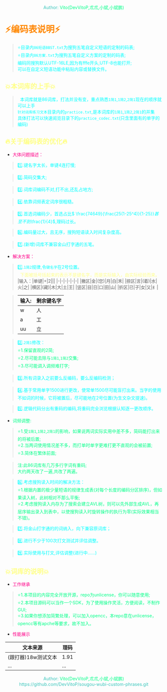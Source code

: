 <center><font color=#39c5bb>Author:<font color=#00ff88> Vito(DevVitoP,朮朮,小斌,小斌鹏)</font></font></center>

# <font color=#ff8800>:zap:编码表说明:zap:</font>
> <font color=#00ffff>:star:目录内`86短语BBST.txt`为搜狗五笔自定义短语的定制的码表;</font>     
> <font color=#00ffff>:star:目录内`86方案.txt`为搜狗五笔自定义方案的定制的码表;</font>     
> <font color=#00ffff>编码同搜狗默认UTF-16LE,因为有fffe开头,UTF-8也能打开;</font>    
> <font color=#00ffff>可以在自定义短语功能中粘贴内容或替换文件。</font>    


## <font color=#ffff88>:boom:本词库的上手:boom:</font>
> <font color=#00ffff>&nbsp;&nbsp;本词库就是86词库，打法并没有变，重点熟悉`1简1`,`1简2`,`2简1`现在的顺序就可以上手</font>    
> <font color=#00ffff>`针对词库练习文本`目录内的`practice.txt`,是本词库的`1简1`,`1简2`,`2简1`的并集</font>    
> <font color=#00ffff>具体打法可以快速阅览目录下的`practice_codec.txt`(只含里面有的单字的编码)</font>    

## <font color=#ffff88>:fire:关于编码表的优化:fire:</font> 
* <font color=#ff0088>大体问题描述：</font>    

> <font color=#00ffff>:one:.键名字太长，单键4连打慢;</font>    

> <font color=#00ffff>:two:.简码交集大;</font>    

> <font color=#00ffff>:three:.词库词编码不对,打不出,还乱占地方;</font>    

> <font color=#00ffff>:four:.依靠词频表定词序很粗糙。</font>    

> <font color=#00ffff>:five:.首选词编码少，首选占比$ \frac{74649}{\frac{25(1-25^4)}{1-25}}$甚至不到$\frac{1}{4}$,理码过长。</font>    

> <font color=#00ffff>:six:.编码量过大，且无序，搜狗短语读入时间复杂度高。</font>    

> <font color=#00ffff>:seven:.(新增)词库不兼容金山打字通的五笔。</font>    

* <font color=#ff0088>解决方案：</font>    

> <font color=#00ffff>:one:.`1简2`规律,令`键名字`在2号位置。</font>    
> <font color= #ffff88>&nbsp;&nbsp;下面被括号括起来的表示不是键名字，而是实际输入，由实际经验而来。</font>    
> |输入：|单键|+|2|||
> |-|-|-|-|-|-|
> |撇区|金|(您)|月|白|禾|
> |捺区|言|(着)|水|火|之|
> |横区|(藏)|木|大|土|王|
> |竖区|目|日|口|田|山|
> |折区|已|子|女|又|纟|

> |输入:|剩余键名字|
> |-|-|
> |w|人|
> |a|工|
> |uu|立|

> <font color=#00ffff>:two:.`2简1`修改：</font>    
> <font color=#00ff88>:star:1.保留直观的2简;</font>    
> <font color=#00ff88>:star:2.尽可能去除与`1简1`,`1简2`交集;</font>    
> <font color=#00ff88>:star:3.尽可能调入调频难打字;</font>    

> <font color=#00ffff>:three:.所有词录入之前要么反编码，要么反编码检测；</font>

> <font color=#00ffff>:four:.基于常用单字1500进行更改，使常单1500尽可能盲打出来。当字的使用不如词的时候，它将被置后，尽可能地在2号位置(为生文杂文提速)。</font>    

> <font color=#00ffff>:five:.逻辑代码分出有重码的编码,将重码完全浏览根据认知逐一更改顺序。</font>    

* <font color=#00ff88>词频调整:</font>    
> <font color=#00ff88>:star:1.受`1简1`,`1简2`,`2简1`的影响，如果说两词实际实用中差不多，简码能打出来的将被后置;</font>    
> <font color=#00ff88>:star:2.当两词使用情况差不多，而打单时单字更难打更不直观的会被前置;</font>    
> <font color=#00ff88>:star:3.简体在繁体前面;</font>    

> <font color=#00ff88>注:此86词库有几万多行字词有重码;</font>    
> <font color=#00ff88>大约两天改了一遍,共改了两遍。</font>    

> <font color=#00ffff>:six:.考虑搜狗读入时间的解决方法：</font>    
> <font color=#00ff88>:star:1.根据内置的极少量短语的规律生成表(对每个长度的编码分区排序)，但如果读入树，此树相对不那么平衡;</font>    
> <font color=#00ff88>:star:2.考虑搜狗读入内存为了搜索会建立AVL树，则可以先外部生成AVL，再层序输出录入到表中，以使搜狗读入时旋转操作的执行为零(实际效果相当不错)。</font>    

> <font color=#00ffff>:seven:.将金山打字通的的词纳入，向下兼容原词库；</font>    

> <font color=#00ffff>:eight:.进行不少于100次打文测试并评估调整。</font>    

> <font color=#00ffff>:nine:.实际使用与打文,评估调整(进行中……)</font>    



## <font color=#ffff88>:boom:词库的说明:boom:</font>
* <font color=#ff0088>工作继承</font>
> <font color=#00ff88>:star:1.本项目的内容完全开放开源，repo为unlicense，你可以随意使用;</font>    
> <font color=#00ff88>:star:2.本项目源码可以当作一个SDK，为了使用操作灵活，方便阅读，不制作GUI;</font>    
> <font color=#00ff88>:star:3.如果你想添加简繁处理，可以加入opencc，本repo意在unlicense，opencc等有apche等要求，故不加入。</font>    

* <font color=#ff0088>性能展示</font>

|文本来源|理码|
|-|-|
|(跟打器)18w测试文本|1.91|
|...|...|

<center><font color=#39c5bb>Author:<font color=#00ff88> Vito(DevVitoP,朮朮,小斌,小斌鹏)</font></font></center>
<center><font color=#39c5bb>https://github.com/DevVitoP/sougou-wubi-custom-phrases.git</font></font></center>
